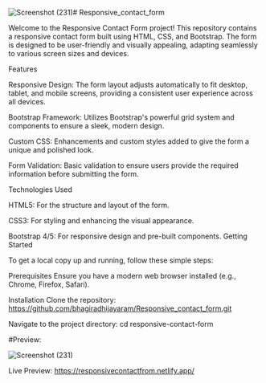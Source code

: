 ![Screenshot (231)](https://github.com/bhagiradhijayaram/Responsive_contact_form/assets/116064700/4399d7c3-7f2c-4609-b157-d84b347a4b88)# Responsive_contact_form

Welcome to the Responsive Contact Form project! This repository contains a responsive contact form built using HTML, CSS, and Bootstrap. The form is designed to be user-friendly and visually appealing, adapting seamlessly to various screen sizes and devices.

Features

Responsive Design: The form layout adjusts automatically to fit desktop, tablet, and mobile screens, providing a consistent user experience across all devices.

Bootstrap Framework: Utilizes Bootstrap's powerful grid system and components to ensure a sleek, modern design.

Custom CSS: Enhancements and custom styles added to give the form a unique and polished look.

Form Validation: Basic validation to ensure users provide the required information before submitting the form.

Technologies Used

HTML5: For the structure and layout of the form.

CSS3: For styling and enhancing the visual appearance.

Bootstrap 4/5: For responsive design and pre-built components.
Getting Started

To get a local copy up and running, follow these simple steps:

Prerequisites
Ensure you have a modern web browser installed (e.g., Chrome, Firefox, Safari).

Installation
Clone the repository:  https://github.com/bhagiradhijayaram/Responsive_contact_form.git

Navigate to the project directory:  cd responsive-contact-form

#Preview:

![Screenshot (231)](https://github.com/bhagiradhijayaram/Responsive_contact_form/assets/116064700/74359d6c-2f5a-4023-afea-128580a089e4)

Live Preview: https://responsivecontactfrom.netlify.app/


